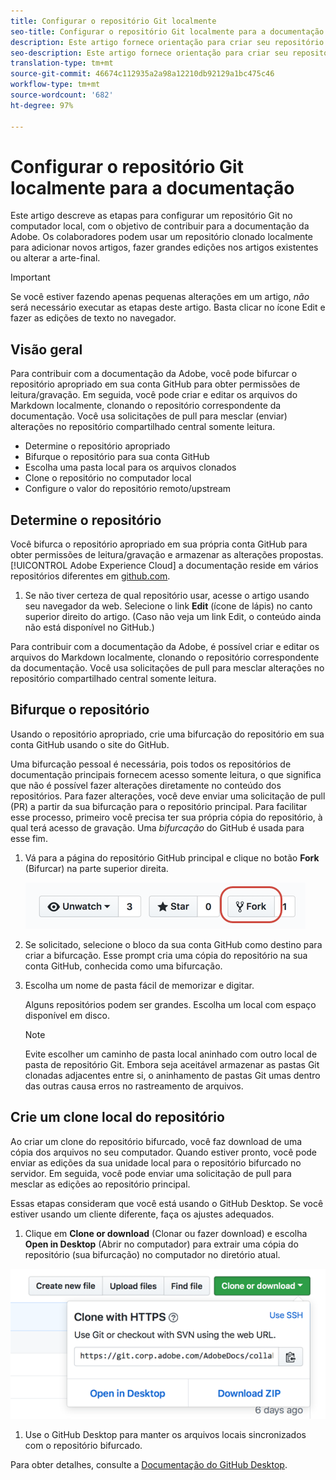 ```yaml
---
title: Configurar o repositório Git localmente
seo-title: Configurar o repositório Git localmente para a documentação da Adobe
description: Este artigo fornece orientação para criar seu repositório Git local e contribuir com a documentação da Adobe, incluindo o processo de bifurcamento e clonagem.
seo-description: Este artigo fornece orientação para criar seu repositório Git local e contribuir com a documentação da Adobe, incluindo o processo de bifurcamento e clonagem.
translation-type: tm+mt
source-git-commit: 46674c112935a2a98a12210db92129a1bc475c46
workflow-type: tm+mt
source-wordcount: '682'
ht-degree: 97%

---
```



# Configurar o repositório Git localmente para a documentação

Este artigo descreve as etapas para configurar um repositório Git no computador local, com o objetivo de contribuir para a documentação da Adobe. Os colaboradores podem usar um repositório clonado localmente para adicionar novos artigos, fazer grandes edições nos artigos existentes ou alterar a arte-final.

> [!IMPORTANT]
> Se você estiver fazendo apenas pequenas alterações em um artigo, *não* será necessário executar as etapas deste artigo. Basta clicar no ícone Edit e fazer as edições de texto no navegador.

## Visão geral

Para contribuir com a documentação da Adobe, você pode bifurcar o repositório apropriado em sua conta GitHub para obter permissões de leitura/gravação. Em seguida, você pode criar e editar os arquivos do Markdown localmente, clonando o repositório correspondente da documentação. Você usa solicitações de pull para mesclar (enviar) alterações no repositório compartilhado central somente leitura.

* Determine o repositório apropriado
* Bifurque o repositório para sua conta GitHub
* Escolha uma pasta local para os arquivos clonados
* Clone o repositório no computador local
* Configure o valor do repositório remoto/upstream

## Determine o repositório

Você bifurca o repositório apropriado em sua própria conta GitHub para obter permissões de leitura/gravação e armazenar as alterações propostas. [!UICONTROL Adobe Experience Cloud] a documentação reside em vários repositórios diferentes em [github.com](https://www.github.com/adobedocs).

1. Se não tiver certeza de qual repositório usar, acesse o artigo usando seu navegador da web. Selecione o link **Edit** (ícone de lápis) no canto superior direito do artigo. (Caso não veja um link Edit, o conteúdo ainda não está disponível no GitHub.)

Para contribuir com a documentação da Adobe, é possível criar e editar os arquivos do Markdown localmente, clonando o repositório correspondente da documentação. Você usa solicitações de pull para mesclar alterações no repositório compartilhado central somente leitura.

<!---
![GitHub Triangle](/assets/git-and-github-initial-setup.png)

If you're new to GitHub, watch the following video for a conceptual overview of the forking and cloning process:

>[!VIDEO https://channel9.msdn.com/Blogs/CoolMoose/Git-Repository-Setup/player]
-->

## Bifurque o repositório

Usando o repositório apropriado, crie uma bifurcação do repositório em sua conta GitHub usando o site do GitHub.

Uma bifurcação pessoal é necessária, pois todos os repositórios de documentação principais fornecem acesso somente leitura, o que significa que não é possível fazer alterações diretamente no conteúdo dos repositórios. Para fazer alterações, você deve enviar uma solicitação de pull (PR) a partir da sua bifurcação para o repositório principal. Para facilitar esse processo, primeiro você precisa ter sua própria cópia do repositório, à qual terá acesso de gravação. Uma *bifurcação* do GitHub é usada para esse fim.

1. Vá para a página do repositório GitHub principal e clique no botão **Fork** (Bifurcar) na parte superior direita.

   ![Bifurcação do GitHub](assets/fork-simple.png)

1. Se solicitado, selecione o bloco da sua conta GitHub como destino para criar a bifurcação. Esse prompt cria uma cópia do repositório na sua conta GitHub, conhecida como uma bifurcação.

1. Escolha um nome de pasta fácil de memorizar e digitar.

   Alguns repositórios podem ser grandes. Escolha um local com espaço disponível em disco.

   >[!NOTE]
   >
   >Evite escolher um caminho de pasta local aninhado com outro local de pasta de repositório Git. Embora seja aceitável armazenar as pastas Git clonadas adjacentes entre si, o aninhamento de pastas Git umas dentro das outras causa erros no rastreamento de arquivos.

## Crie um clone local do repositório

Ao criar um clone do repositório bifurcado, você faz download de uma cópia dos arquivos no seu computador. Quando estiver pronto, você pode enviar as edições da sua unidade local para o repositório bifurcado no servidor. Em seguida, você pode enviar uma solicitação de pull para mesclar as edições ao repositório principal.

Essas etapas consideram que você está usando o GitHub Desktop. Se você estiver usando um cliente diferente, faça os ajustes adequados.

1. Clique em **Clone or download** (Clonar ou fazer download) e escolha **Open in Desktop** (Abrir no computador) para extrair uma cópia do repositório (sua bifurcação) no computador no diretório atual.

![Clone o repositório](assets/clone-pulldown.png)

1. Use o GitHub Desktop para manter os arquivos locais sincronizados com o repositório bifurcado.

Para obter detalhes, consulte a [Documentação do GitHub Desktop](https://help.github.com/desktop/).
